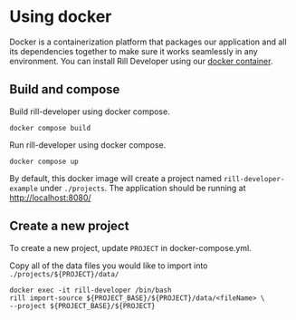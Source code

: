# Using docker
Docker is a containerization platform that packages our application and all its dependencies together to make sure it works seamlessly in any environment. You can install Rill Developer using our [docker container](https://hub.docker.com/r/rilldata/rill-developer
).

## Build and compose
Build rill-developer using docker compose.
```
docker compose build
```

Run rill-developer using docker compose.
```
docker compose up
```
By default, this docker image will create a project named `rill-developer-example` under `./projects`.  The application should be running at [http://localhost:8080/](http://localhost:8080/)

## Create a new project
To create a new project, update `PROJECT` in docker-compose.yml.

Copy all of the data files you would like to import into `./projects/${PROJECT}/data/`

```
docker exec -it rill-developer /bin/bash
rill import-source ${PROJECT_BASE}/${PROJECT}/data/<fileName> \
--project ${PROJECT_BASE}/${PROJECT}
```
  